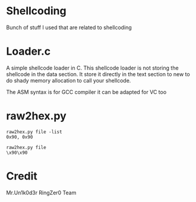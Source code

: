 # Shellcoding
Bunch of stuff I used that are related to shellcoding

# Loader.c

A simple shellcode loader in C. This shellcode loader is not storing the shellcode in the data section. It store it directly in the text section to new to do shady memory allocation to call your shellcode.

The ASM syntax is for GCC compiler it can be adapted for VC too

# raw2hex.py

```
raw2hex.py file -list
0x90, 0x90

raw2hex.py file
\x90\x90
```

# Credit
Mr.Un1k0d3r RingZer0 Team
